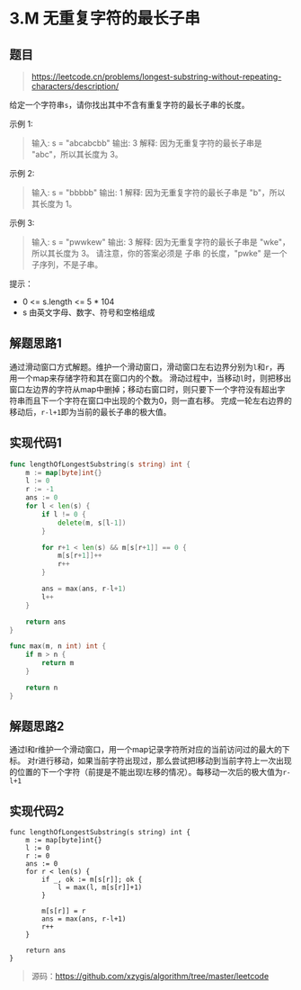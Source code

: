# 3.M 无重复字符的最长子串

## 题目
> https://leetcode.cn/problems/longest-substring-without-repeating-characters/description/

给定一个字符串`s`，请你找出其中不含有重复字符的最长子串的长度。
 
示例 1:

> 输入: s = "abcabcbb"
> 输出: 3 
> 解释: 因为无重复字符的最长子串是 "abc"，所以其长度为 3。

示例 2:

> 输入: s = "bbbbb"
> 输出: 1
> 解释: 因为无重复字符的最长子串是 "b"，所以其长度为 1。

示例 3:

> 输入: s = "pwwkew"
> 输出: 3
> 解释: 因为无重复字符的最长子串是 "wke"，所以其长度为 3。
     请注意，你的答案必须是 子串 的长度，"pwke" 是一个子序列，不是子串。


提示：

- 0 <= s.length <= 5 * 104
- s 由英文字母、数字、符号和空格组成

## 解题思路1
通过滑动窗口方式解题。维护一个滑动窗口，滑动窗口左右边界分别为`l`和`r`，再用一个map来存储字符和其在窗口内的个数。
滑动过程中，当移动`l`时，则把移出窗口左边界的字符从map中删掉；移动右窗口时，则只要下一个字符没有超出字符串而且下一个字符在窗口中出现的个数为0，则一直右移。
完成一轮左右边界的移动后，`r-l+1`即为当前的最长子串的极大值。

## 实现代码1

```go
func lengthOfLongestSubstring(s string) int {
	m := map[byte]int{}
	l := 0
	r := -1
	ans := 0
	for l < len(s) {
		if l != 0 {
			delete(m, s[l-1])
		}

		for r+1 < len(s) && m[s[r+1]] == 0 {
			m[s[r+1]]++
			r++
		}

		ans = max(ans, r-l+1)
		l++
	}

	return ans
}

func max(m, n int) int {
	if m > n {
		return m
	}

	return n
}
```

## 解题思路2
通过l和r维护一个滑动窗口，用一个map记录字符所对应的当前访问过的最大的下标。
对r进行移动，如果当前字符出现过，那么尝试把l移动到当前字符上一次出现的位置的下一个字符（前提是不能出现l左移的情况）。每移动一次后的极大值为`r-l+1`

## 实现代码2
```
func lengthOfLongestSubstring(s string) int {
	m := map[byte]int{}
	l := 0
	r := 0
	ans := 0
	for r < len(s) {
		if _, ok := m[s[r]]; ok {
			l = max(l, m[s[r]]+1)
		}

		m[s[r]] = r
		ans = max(ans, r-l+1)
		r++
	}

	return ans
}
```


> 源码：https://github.com/xzygis/algorithm/tree/master/leetcode